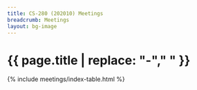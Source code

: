 ```yaml
---
title: CS-280 (202010) Meetings
breadcrumb: Meetings
layout: bg-image
---
```

# {{ page.title | replace: "-"," " }}

{% include meetings/index-table.html %}
